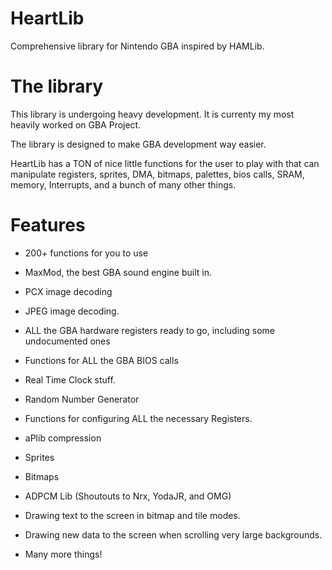 # HeartLib
Comprehensive library for Nintendo GBA inspired by HAMLib.

# The library
This library is undergoing heavy development. It is currenty my most heavily worked on GBA Project.

The library is designed to make GBA development way easier.

HeartLib has a TON of nice little functions for the user to play with that can manipulate registers, sprites, DMA, bitmaps,
palettes, bios calls, SRAM, memory, Interrupts, and a bunch of many other things.

# Features
 - 200+ functions for you to use
 
 - MaxMod, the best GBA sound engine built in.
 
 - PCX image decoding
 
 - JPEG image decoding.
 
 - ALL the GBA hardware registers ready to go, including some undocumented ones
 
 - Functions for ALL the GBA BIOS calls
 
 - Real Time Clock stuff.
 
 - Random Number Generator
 
 - Functions for configuring ALL the necessary Registers.
 
 - aPlib compression
 
 - Sprites
 
 - Bitmaps
 
 - ADPCM Lib (Shoutouts to Nrx, YodaJR, and OMG)
 
 - Drawing text to the screen in bitmap and tile modes.
 
 - Drawing new data to the screen when scrolling very large backgrounds.
 
 - Many more things!

